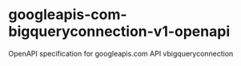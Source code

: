# googleapis-com-bigqueryconnection-v1-openapi
OpenAPI specification for googleapis.com API vbigqueryconnection

